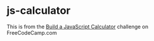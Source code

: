 # js-calculator

This is from the <a href="https://www.freecodecamp.com/challenges/build-a-javascript-calculator">Build a JavaScript Calculator</a> challenge on FreeCodeCamp.com
